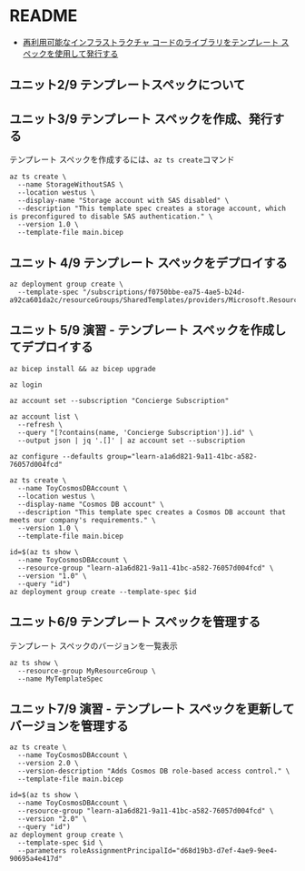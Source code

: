 # README

- [再利用可能なインフラストラクチャ コードのライブラリをテンプレート スペックを使用して発行する](https://learn.microsoft.com/ja-jp/training/modules/arm-template-specs/)

## ユニット2/9 テンプレートスペックについて

## ユニット3/9 テンプレート スペックを作成、発行する

テンプレート スペックを作成するには、`az ts create`コマンド

```shell
az ts create \
  --name StorageWithoutSAS \
  --location westus \
  --display-name "Storage account with SAS disabled" \
  --description "This template spec creates a storage account, which is preconfigured to disable SAS authentication." \
  --version 1.0 \
  --template-file main.bicep
```

## ユニット 4/9 テンプレート スペックをデプロイする

```shell
az deployment group create \
  --template-spec "/subscriptions/f0750bbe-ea75-4ae5-b24d-a92ca601da2c/resourceGroups/SharedTemplates/providers/Microsoft.Resources/templateSpecs/StorageWithoutSAS"
```

## ユニット 5/9 演習 - テンプレート スペックを作成してデプロイする

```shell
az bicep install && az bicep upgrade
```

```shell
az login
```

```shell
az account set --subscription "Concierge Subscription"
```

```shell
az account list \
  --refresh \
  --query "[?contains(name, 'Concierge Subscription')].id" \
  --output json | jq '.[]' | az account set --subscription
```

```shell
az configure --defaults group="learn-a1a6d821-9a11-41bc-a582-76057d004fcd"
```

```shell
az ts create \
  --name ToyCosmosDBAccount \
  --location westus \
  --display-name "Cosmos DB account" \
  --description "This template spec creates a Cosmos DB account that meets our company's requirements." \
  --version 1.0 \
  --template-file main.bicep
```

```shell
id=$(az ts show \
  --name ToyCosmosDBAccount \
  --resource-group "learn-a1a6d821-9a11-41bc-a582-76057d004fcd" \
  --version "1.0" \
  --query "id")
az deployment group create --template-spec $id
```

## ユニット6/9 テンプレート スペックを管理する

テンプレート スペックのバージョンを一覧表示

```shell
az ts show \
  --resource-group MyResourceGroup \
  --name MyTemplateSpec
```

## ユニット7/9 演習 - テンプレート スペックを更新してバージョンを管理する

```shell
az ts create \
  --name ToyCosmosDBAccount \
  --version 2.0 \
  --version-description "Adds Cosmos DB role-based access control." \
  --template-file main.bicep
```

```shell
id=$(az ts show \
  --name ToyCosmosDBAccount \
  --resource-group "learn-a1a6d821-9a11-41bc-a582-76057d004fcd" \
  --version "2.0" \
  --query "id")
az deployment group create \
  --template-spec $id \
  --parameters roleAssignmentPrincipalId="d68d19b3-d7ef-4ae9-9ee4-90695a4e417d"  
```
